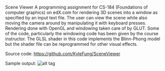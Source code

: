 Scene Viewer
A programming assignment for CS-184 (Foundations of computer graphics) on edX.com for rendering 3D scenes into a window as specified by an input text file. The user can view the scene while also moving the camera around by manipulating it with keyboard presses. Rendering done with OpenGL and windowing taken care of by GLUT. Some of the code, particularly the windowing code has been given by the course instructor. The GLSL shader in this code implements the Blinn-Phong model but the shader file can be reprogrammed for other visual effects.

Source code: https://github.com/KyleFung/SceneViewer

Sample output:
![alt tag](http://upload.wikimedia.org/wikipedia/commons/thumb/8/85/Smiley.svg/2000px-Smiley.svg.png)
